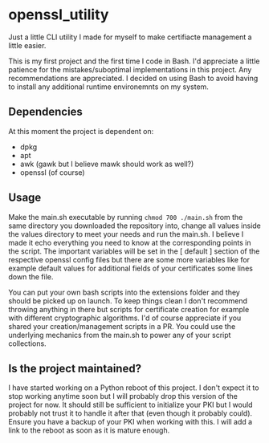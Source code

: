 # openssl_utility
Just a little CLI utility I made for myself to make certifiacte management a little easier.


This is my first project and the first time I code in Bash. I'd appreciate a little patience for the mistakes/suboptimal implementations in this project. Any recommendations are appreciated. I decided on using Bash to avoid having to install any additional runtime environemnts on my system.

## Dependencies

At this moment the project is dependent on:
- dpkg
- apt
- awk (gawk but I believe mawk should work as well?)
- openssl (of course)

## Usage

Make the main.sh executable by running ```chmod 700 ./main.sh``` from the same directory you downloaded the repository into, change all values inside the values directory to meet your needs and run the main.sh. I believe I made it echo everything you need to know at the corresponding points in the script. The important variables will be set in the [ default ] section of the respective openssl config files but there are some more variables like for example default values for additional fields of your certificates some lines down the file.

You can put your own bash scripts into the extensions folder and they should be picked up on launch. To keep things clean I don't recommend throwing anything in there but scripts for certificate creation for example with different cryptographic algorithms. I'd of course appreciate if you shared your creation/management scripts in a PR. You could use the underlying mechanics from the main.sh to power any of your script collections.

## Is the project maintained?

I have started working on a Python reboot of this project. I don't expect it to stop working anytime soon but I will probably drop this version of the project for now. It should still be sufficient to initialize your PKI but I would probably not trust it to handle it after that (even though it probably could). Ensure you have a backup of your PKI when working with this. I will add a link to the reboot as soon as it is mature enough.
